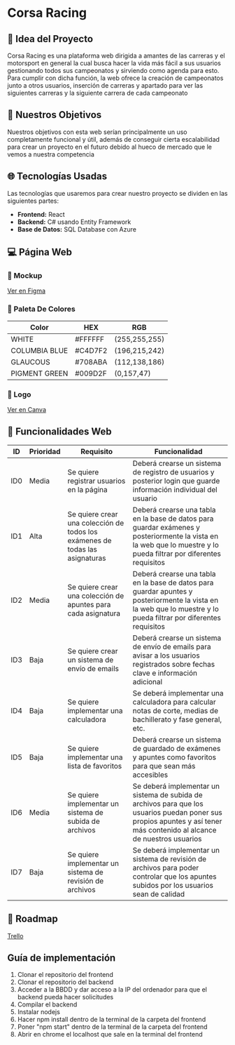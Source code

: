 # Corsa Racing

## 📖 Idea del Proyecto
Corsa Racing es una plataforma web dirigida a amantes de las carreras y el motorsport en general la cual busca hacer la vida más fácil a sus usuarios gestionando todos sus campeonatos
y sirviendo como agenda para esto. Para cumplir con dicha función, la web ofrece la creación de campeonatos junto a otros usuarios, inserción de carreras y apartado para ver las siguientes carreras y la siguiente carrera de cada campeonato

## 🎯 Nuestros Objetivos
Nuestros objetivos con esta web serían principalmente un uso completamente funcional y útil, además de conseguir cierta escalabilidad para crear un proyecto en el futuro debido al hueco de mercado que le vemos a nuestra competencia

## 🌐 Tecnologías Usadas
Las tecnologías que usaremos para crear nuestro proyecto se dividen en las siguientes partes:

- **Frontend:** React
- **Backend:** C# usando Entity Framework
- **Base de Datos:** SQL Database con Azure

## 💻 Página Web

### 💭 Mockup
[Ver en Figma](https://www.figma.com/design/m1nGkAvGkDCec9DQfVK4Da/SelePass?node-id=0-1&t=9kfdj9fZRGpYd9RT-1)

### 🎨 Paleta De Colores
| Color | HEX | RGB |
|--------|--------|----------------|
| WHITE | #FFFFFF | (255,255,255) |
| COLUMBIA BLUE | #C4D7F2 | (196,215,242) |
| GLAUCOUS | #708ABA | (112,138,186) |
| PIGMENT GREEN | #009D2F | (0,157,47) |

### 👀 Logo
[Ver en Canva](https://www.canva.com/design/DAGcD2iawhE/hbo78PWuoMGw2k1kDTBnmw/edit?utm_content=DAGcD2iawhE&utm_campaign=designshare&utm_medium=link2&utm_source=sharebutton)

## 🔗 Funcionalidades Web

| ID | Prioridad | Requisito | Funcionalidad |
|----|----------|-----------|---------------|
| ID0 | Media | Se quiere registrar usuarios en la página | Deberá crearse un sistema de registro de usuarios y posterior login que guarde información individual del usuario |
| ID1 | Alta | Se quiere crear una colección de todos los exámenes de todas las asignaturas | Deberá crearse una tabla en la base de datos para guardar exámenes y posteriormente la vista en la web que lo muestre y lo pueda filtrar por diferentes requisitos |
| ID2 | Media | Se quiere crear una colección de apuntes para cada asignatura | Deberá crearse una tabla en la base de datos para guardar apuntes y posteriormente la vista en la web que lo muestre y lo pueda filtrar por diferentes requisitos |
| ID3 | Baja | Se quiere crear un sistema de envío de emails | Deberá crearse un sistema de envío de emails para avisar a los usuarios registrados sobre fechas clave e información adicional |
| ID4 | Baja | Se quiere implementar una calculadora | Se deberá implementar una calculadora para calcular notas de corte, medias de bachillerato y fase general, etc. |
| ID5 | Baja | Se quiere implementar una lista de favoritos | Deberá crearse un sistema de guardado de exámenes y apuntes como favoritos para que sean más accesibles |
| ID6 | Media | Se quiere implementar un sistema de subida de archivos | Se deberá implementar un sistema de subida de archivos para que los usuarios puedan poner sus propios apuntes y así tener más contenido al alcance de nuestros usuarios |
| ID7 | Baja | Se quiere implementar un sistema de revisión de archivos | Se deberá implementar un sistema de revisión de archivos para poder controlar que los apuntes subidos por los usuarios sean de calidad |

## 📅 Roadmap
[Trello](https://trello.com/invite/b/67a9c39dc234b43d41638421/ATTIc2bcb962e34d1d953872ece5d60da616D042CCE0/selepass)

## Guía de implementación

1. Clonar el repositorio del frontend
2. Clonar el repositorio del backend
3. Acceder a la BBDD y dar acceso a la IP del ordenador para que el backend pueda hacer solicitudes
4. Compilar el backend
5. Instalar nodejs
6. Hacer npm install dentro de la terminal de la carpeta del frontend
7. Poner "npm start" dentro de la terminal de la carpeta del frontend
8. Abrir en chrome el localhost que sale en la terminal del frontend